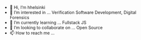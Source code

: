 - 👋 Hi, I’m hhelsinki
- 👀 I’m interested in ... Verification Software Development, Digital Forensics
- 🌱 I’m currently learning ... Fullstack JS
- 💞️ I’m looking to collaborate on ... Open Source
- 📫 How to reach me ...

<!---
hhelsinki/hhelsinki is a ✨ special ✨ repository because its `README.md` (this file) appears on your GitHub profile.
You can click the Preview link to take a look at your changes.
--->
